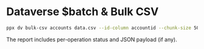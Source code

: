 
# Dataverse $batch & Bulk CSV

```bash
ppx dv bulk-csv accounts data.csv --id-column accountid --chunk-size 50 --report result.csv
```
The report includes per-operation status and JSON payload (if any).
